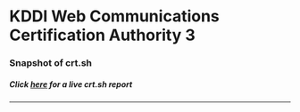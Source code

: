 # KDDI Web Communications Certification Authority 3
### Snapshot of crt.sh
##### Click [here](https://crt.sh/?q=623A9F2163E33585905B6F65A4997596FC785FA54437A41D22794A5F47813A29) for a live crt.sh report

---
